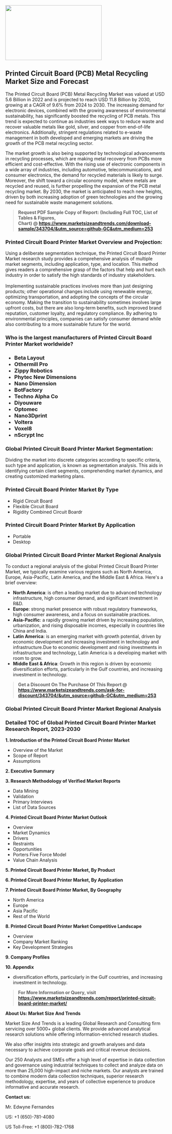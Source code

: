 <p><img class="alignnone size-medium wp-image-20088" src="https://ffe5etoiles.com/wp-content/uploads/2024/12/MST1-300x171.png" alt="" width="300" height="171" /></p><h2>Printed Circuit Board (PCB) Metal Recycling Market Size and Forecast</h2><p>The Printed Circuit Board (PCB) Metal Recycling Market was valued at USD 5.6 Billion in 2022 and is projected to reach USD 11.8 Billion by 2030, growing at a CAGR of 9.6% from 2024 to 2030. The increasing demand for electronic devices, combined with the growing awareness of environmental sustainability, has significantly boosted the recycling of PCB metals. This trend is expected to continue as industries seek ways to reduce waste and recover valuable metals like gold, silver, and copper from end-of-life electronics. Additionally, stringent regulations related to e-waste management in both developed and emerging markets are driving the growth of the PCB metal recycling sector.</p><p>The market growth is also being supported by technological advancements in recycling processes, which are making metal recovery from PCBs more efficient and cost-effective. With the rising use of electronic components in a wide array of industries, including automotive, telecommunications, and consumer electronics, the demand for recycled materials is likely to surge. Moreover, the shift toward a circular economy model, where metals are recycled and reused, is further propelling the expansion of the PCB metal recycling market. By 2030, the market is anticipated to reach new heights, driven by both increasing adoption of green technologies and the growing need for sustainable waste management solutions.</p></p><blockquote id="" class=""><strong>Request PDF Sample Copy of Report: (Including Full TOC, List of Tables &amp; Figures, Chart)&nbsp;@&nbsp;<strong><a href="https://www.marketsizeandtrends.com/download-sample/343704/&utm_source=github-GC&utm_medium=253" target="_blank">https://www.marketsizeandtrends.com/download-sample/343704/&utm_source=github-GC&utm_medium=253</a></strong></strong></blockquote><h3 id="" class="">Printed Circuit Board Printer Market&nbsp;Overview and Projection:</h3><p id="" class="">Using a deliberate segmentation technique, the Printed Circuit Board Printer Market research study provides a comprehensive analysis of multiple market segments, including application, type, and location. This method gives readers a comprehensive grasp of the factors that help and hurt each industry in order to satisfy the high standards of industry stakeholders. <br /> <br />Implementing sustainable practices involves more than just designing products; other operational changes include using renewable energy, optimizing transportation, and adopting the concepts of the circular economy. Making the transition to sustainability sometimes involves large upfront costs, but there are also long-term benefits, such improved brand reputation, customer loyalty, and regulatory compliance. By adhering to environmental principles, companies can satisfy consumer demand while also contributing to a more sustainable future for the world.</p><h3 id="" class="">Who is the largest manufacturers of&nbsp;Printed Circuit Board Printer Market worldwide?</h3><h3 class=""><p><ul><li>Beta Layout </li><li> Othermill Pro </li><li> Zippy Robotics </li><li> Phytec New Dimensions </li><li> Nano Dimension </li><li> BotFactory </li><li> Techno Alpha Co </li><li> Diyouware </li><li> Optomec </li><li> Nano3Dprint </li><li> Voltera </li><li> Voxel8 </li><li> nScrypt Inc</li></ul></p></h3><h3 id="" class="">Global&nbsp;Printed Circuit Board Printer Market Segmentation:</h3><p id="" class="">Dividing the market into discrete categories according to specific criteria, such type and application, is known as segmentation analysis. This aids in identifying certain client segments, comprehending market dynamics, and creating customized marketing plans.</p><h3 id="" class="">Printed Circuit Board Printer Market&nbsp;By Type</h3><p><p><ul><li>Rigid Circuit Board</li><li> Flexible Circuit Board</li><li> Rigidity Combined Circuit Boardr</p></li></ul></p></p><h3 id="" class="">Printed Circuit Board Printer Market&nbsp;By Application</h3><p class=""><p><ul><li>Portable</li><li> Desktop</li></ul></p></p><h3 id="" class="">Global Printed Circuit Board Printer Market Regional Analysis</h3><p id="" class="">To conduct a regional analysis of the global Printed Circuit Board Printer Market, we typically examine various regions such as North America, Europe, Asia-Pacific, Latin America, and the Middle East &amp; Africa. Here's a brief overview:</p><ul><li><strong>North America</strong>: is often a leading market due to advanced technology infrastructure, high consumer demand, and significant investment in R&amp;D.</li><li><strong>Europe</strong>: strong market presence with robust regulatory frameworks, high consumer awareness, and a focus on sustainable practices.</li><li><strong>Asia-Pacific</strong>: a rapidly growing market driven by increasing population, urbanization, and rising disposable incomes, especially in countries like China and India.</li><li><strong>Latin America</strong>: is an emerging market with growth potential, driven by economic development and increasing investment in technology and infrastructure.Due to economic development and rising investments in infrastructure and technology, Latin America is a developing market with room to grow.</li><li><strong>Middle East &amp; Africa</strong>: Growth in this region is driven by economic diversification efforts, particularly in the Gulf countries, and increasing investment in technology.</li></ul><blockquote id="" class=""><strong>Get a Discount On The Purchase Of This Report @ <strong><a href="https://www.marketsizeandtrends.com/ask-for-discount/343704/&utm_source=github-GC&utm_medium=253" target="_blank">https://www.marketsizeandtrends.com/ask-for-discount/343704/&utm_source=github-GC&utm_medium=253</a></strong></strong></blockquote><h3 id="" class="">Global Printed Circuit Board Printer Market Regional Analysis</h3><h3 id="" class="">Detailed TOC of Global Printed Circuit Board Printer Market Research Report, 2023-2030</h3><p id="" class=""><strong>1. Introduction of the Printed Circuit Board Printer Market</strong></p><ul><li>Overview of the Market</li><li>Scope of Report</li><li>Assumptions</li></ul><p id="" class=""><strong>2. Executive Summary</strong></p><p id="" class=""><strong>3. Research Methodology of Verified Market Reports</strong></p><ul><li>Data Mining</li><li>Validation</li><li>Primary Interviews</li><li>List of Data Sources</li></ul><p id="" class=""><strong>4. Printed Circuit Board Printer Market Outlook</strong></p><ul><li>Overview</li><li>Market Dynamics</li><li>Drivers</li><li>Restraints</li><li>Opportunities</li><li>Porters Five Force Model</li><li>Value Chain Analysis</li></ul><p id="" class=""><strong>5. Printed Circuit Board Printer Market, By Product</strong></p><p id="" class=""><strong>6. Printed Circuit Board Printer Market, By Application</strong></p><p id="" class=""><strong>7. Printed Circuit Board Printer Market, By Geography</strong></p><ul><li>North America</li><li>Europe</li><li>Asia Pacific</li><li>Rest of the World</li></ul><p id="" class=""><strong>8. Printed Circuit Board Printer Market Competitive Landscape</strong></p><ul><li>Overview</li><li>Company Market Ranking</li><li>Key Development Strategies</li></ul><p id="" class=""><strong>9. Company Profiles</strong></p><p id="" class=""><strong>10. Appendix</strong></p><ul><li>diversification efforts, particularly in the Gulf countries, and increasing investment in technology.</li></ul><blockquote id="" class=""><strong>For More Information or Query, visit <strong><strong><a href="https://www.marketsizeandtrends.com/report/printed-circuit-board-printer-market/" target="_blank">https://www.marketsizeandtrends.com/report/printed-circuit-board-printer-market/</a></strong></strong></strong></blockquote><p id="" class=""><strong>About Us: Market Size And Trends</strong></p><p id="" class="">Market Size And Trends is a leading Global Research and Consulting firm servicing over 5000+ global clients. We provide advanced analytical research solutions while offering information-enriched research studies.</p><p id="" class="">We also offer insights into strategic and growth analyses and data necessary to achieve corporate goals and critical revenue decisions.</p><p id="" class="">Our 250 Analysts and SMEs offer a high level of expertise in data collection and governance using industrial techniques to collect and analyze data on more than 25,000 high-impact and niche markets. Our analysts are trained to combine modern data collection techniques, superior research methodology, expertise, and years of collective experience to produce informative and accurate research.</p><p id="" class=""><strong>Contact us:</strong></p><p id="" class="">Mr. Edwyne Fernandes</p><p id="" class="">US: +1 (650)-781-4080</p><p id="" class="">US Toll-Free: +1 (800)-782-1768</p>
